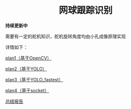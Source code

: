 <!--
 * @Description: 网球跟踪识别
 * @Author: shadow221213
 * @Date: 2023-06-11 22:23:28
 * @LastEditTime: 2023-10-06 18:09:54
-->
# <div align="center">网球跟踪识别</div>

**持续更新中**

需要有一定的舵机知识，舵机旋转角度均由小孔成像原理实现

详情如下：

[plan1（基于OpenCV）](./plan1/README.md)

[plan2（基于YOLO）](./plan2/README.md)

[plan3（基于YOLO_fastest）](./plan3/README.md)

[plan4（基于socket）](./plan4/README.md)

[总结报告](./Summary_Report.pdf)